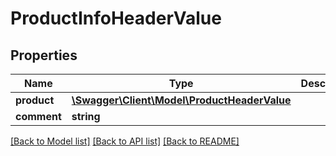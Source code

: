 # ProductInfoHeaderValue

## Properties
Name | Type | Description | Notes
------------ | ------------- | ------------- | -------------
**product** | [**\Swagger\Client\Model\ProductHeaderValue**](ProductHeaderValue.md) |  | [optional] 
**comment** | **string** |  | [optional] 

[[Back to Model list]](../README.md#documentation-for-models) [[Back to API list]](../README.md#documentation-for-api-endpoints) [[Back to README]](../README.md)


